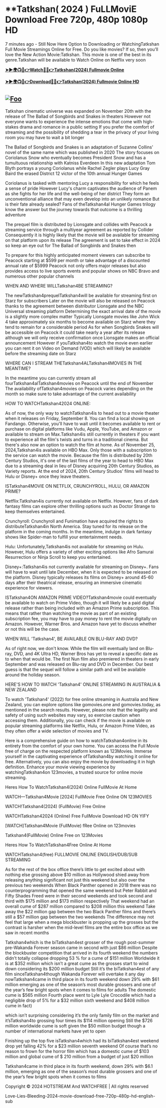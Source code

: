 
# **Tatkshan( 2024 ) FuLLMoviE Download Free 720p, 480p 1080p HD 


7 minutes ago - Still Now Here Option to Downloading or WatchingTatkshan Full Movie Streamings Online for Free. Do you like movies? If so, then you’ll love the New Action Movie:Tatkshan. This movie is one of the best in its genre.Tatkshan will be available to Watch Online on Netflix very soon

**[➤►🌍📺📱👉Watch🔴✅👉Tatkshan(2024) Fullmovie Online](https://www.updatedmovie.com/2024/04/tatkshan-2024-fullmovie-download-free.html)**


**[➤►🌍📺📱👉Download🔴✅👉Tatkshan(2024) Fullmovie Online HD](https://www.updatedmovie.com/2024/04/tatkshan-2024-fullmovie-download-free.html)**

## <a href="https://www.updatedmovie.com/2024/04/tatkshan-2024-fullmovie-download-free.html" rel="nofollow"><img src="http://camo.githubusercontent.com/917e6ed5c302499242165dcc02bdbce85c075fd21b35918eb9c0b771855261b8/68747470733a2f2f7374617469632e7769787374617469632e636f6d2f6d656469612f6232343966395f61646163386637306662336634356238383639313639366337376465313866337e6d76322e676966" alt="Foo" style="max-width: 100%;"></a>

Tatkshan cinematic universe was expanded on November 20th with the release of The Ballad of Songbirds and Snakes in theaters However not everyone wants to experience the intense emotions that come with high-stakes drama and romance in a public setting If you prefer the comfort of streaming and the possibility of shedding a tear in the privacy of your living room you may have to wait a bit longer

The Ballad of Songbirds and Snakes is an adaptation of Suzanne Collins' novel of the same name which was published in 2020 The story focuses on Coriolanus Snow who eventually becomes President Snow and has a tumultuous relationship with Katniss Everdeen In this new adaptation Tom Blyth portrays a young Coriolanus while Rachel Zegler plays Lucy Gray Baird the erased District 12 victor of the 10th annual Hunger Games

Coriolanus is tasked with mentoring Lucy a responsibility for which he feels a sense of pride However Lucy's charm captivates the audience of Panem as she fights for her life and the well-being of her district They form an unconventional alliance that may even develop into an unlikely romance But is their fate already sealed? Fans of theTatkshan4al Hunger Games trilogy know the answer but the journey towards that outcome is a thrilling adventure

The prequel film is distributed by Lionsgate and collides with Peacock a streaming service through a multiyear agreement as reported by Collider Consequently it is highly likely that the movie will be available for streaming on that platform upon its release The agreement is set to take effect in 2024 so keep an eye out for The Ballad of Songbirds and Snakes then

To prepare for this highly anticipated moment viewers can subscribe to Peacock starting at $599 per month or take advantage of a discounted annual rate of $5999 Peacock not only offers major releases but also provides access to live sports events and popular shows on NBC Bravo and numerous other popular channels

WHEN AND WHERE WILLTatkshan4BE STREAMING?

The newTatkshan4prequelTatkshan4will be available for streaming first on Starz for subscribers Later on the movie will also be released on Peacock thanks to the agreement between distributor Lionsgate and the NBC Universal streaming platform Determining the exact arrival date of the movie is a slightly more complex matter Typically Lionsgate movies like John Wick 4 take approximately six months to become available on Starz where they tend to remain for a considerable period As for when Songbirds Snakes will be accessible on Peacock it could take nearly a year after its release although we will only receive confirmation once Lionsgate makes an official announcement However if youTatkshan4to watch the movie even earlier you can rent it on Video on Demand (VOD) which will likely be available before the streaming date on Starz

WHERE CAN I STREAM THETatkshan4ALTatkshan4MOVIES IN THE MEANTIME?

In the meantime you can currently stream all fourTatkshan4alTatkshan4movies on Peacock until the end of November The availability ofTatkshan4movies on Peacock varies depending on the month so make sure to take advantage of the current availability

HOW TO WATCHTatkshan42024 ONLINE:

As of now, the only way to watchTatkshan4is to head out to a movie theater when it releases on Friday, September 8. You can find a local showing on Fandango. Otherwise, you'll have to wait until it becomes available to rent or purchase on digital platforms like Vudu, Apple, YouTube, and Amazon or available to stream on Max.Tatkshan4is still currently in theaters if you want to experience all the film's twists and turns in a traditional cinema. But there's also now an option to watch the film at home. As of November 25, 2024,Tatkshan4is available on HBO Max. Only those with a subscription to the service can watch the movie. Because the film is distributed by 20th Century Studios, it's one of the last films of the year to head to HBO Max due to a streaming deal in lieu of Disney acquiring 20th Century Studios, as Variety reports. At the end of 2024, 20th Century Studios' films will head to Hulu or Disney+ once they leave theaters.

ISTatkshan4MOVIE ON NETFLIX, CRUNCHYROLL, HULU, OR AMAZON PRIME?

Netflix:Tatkshan4is currently not available on Netflix. However, fans of dark fantasy films can explore other thrilling options such as Doctor Strange to keep themselves entertained.

Crunchyroll: Crunchyroll and Funimation have acquired the rights to distributeTatkshan4in North America. Stay tuned for its release on the platform in the coming months. In the meantime, indulge in dark fantasy shows like Spider-man to fulfill your entertainment needs.

Hulu: Unfortunately,Tatkshan4is not available for streaming on Hulu. However, Hulu offers a variety of other exciting options like Afro Samurai Resurrection or Ninja Scroll to keep you entertained.

Disney+:Tatkshan4is not currently available for streaming on Disney+. Fans will have to wait until late December, when it is expected to be released on the platform. Disney typically releases its films on Disney+ around 45-60 days after their theatrical release, ensuring an immersive cinematic experience for viewers.

ISTatkshan4ON AMAZON PRIME VIDEO?Tatkshan4movie could eventually be available to watch on Prime Video, though it will likely be a paid digital release rather than being included with an Amazon Prime subscription. This means that rather than watching the movie as part of an existing subscription fee, you may have to pay money to rent the movie digitally on Amazon. However, Warner Bros. and Amazon have yet to discuss whether or not this will be the case.

WHEN WILL 'Tatkshan4', BE AVAILABLE ON BLU-RAY AND DVD?

As of right now, we don't know. While the film will eventually land on Blu-ray, DVD, and 4K Ultra HD, Warner Bros has yet to reveal a specific date as to when that would be. The first Nun film also premiered in theaters in early September and was released on Blu-ray and DVD in December. Our best guess is that the sequel will follow a similar path and will be available around the holiday season.

HERE'S HOW TO WATCH 'Tatkshan4' ONLINE STREAMING IN AUSTRALIA & NEW ZEALAND

To watch 'Tatkshan4' (2022) for free online streaming in Australia and New Zealand, you can explore options like gomovies.one and gomovies.today, as mentioned in the search results. However, please note that the legality and safety of using such websites may vary, so exercise caution when accessing them. Additionally, you can check if the movie is available on popular streaming platforms like Netflix, Hulu, or Amazon Prime Video, as they often offer a wide selection of movies and TV.

Here is a comprehensive guide on how to watchTatkshan4online in its entirety from the comfort of your own home. You can access the Full Movie free of charge on the respected platform known as 123Movies. Immerse yourself in the captivating experience ofTatkshan4by watching it online for free. Alternatively, you can also enjoy the movie by downloading it in high definition. Enhance your movie viewing experience by watchingTatkshan4on 123movies, a trusted source for online movie streaming.

Heres How To WatchTatkshan4(2024) Online FullMovie At Home

WATCH—Tatkshan4Movie [2024] FullMovie Free Online ON 123MOVIES

WATCH!Tatkshan4(2024) (FullMovie) Free Online

WATCHTatkshan42024 (Online) Free FullMovie Download HD ON YIFY

[WATCH]Tatkshan4Movie (FullMovie) fRee Online on 123movies

Tatkshan4(FullMovie) Online Free on 123Movies

Heres How To WatchTatkshan4Free Online At Home

WATCHTatkshan4(free) FULLMOVIE ONLINE ENGLISH/DUB/SUB STREAMING

As for the rest of the box office there’s little to get excited about with nothing else grossing above $10 million as Hollywood shied away from releasing anything significant not just this weekend but also over the previous two weekends When Black Panther opened in 2018 there was no counterprogramming that opened the same weekend but Peter Rabbit and Fifty Shades Freed were in their second weekends and took second and third with $175 million and $173 million respectively That weekend had an overall cume of $287 million compared to $208 million this weekend Take away the $22 million gap between the two Black Panther films and there’s still a $57 million gap between the two weekends The difference may not feel that large when a mega blockbuster is propping up the grosses but the contrast is harsher when the mid-level films are the entire box office as we saw in recent months

Tatkshan4which is the biTatkshan4est grosser of the rough post-summer pre-Wakanda Forever season came in second with just $86 million Despite the blockbuster competition that arrived in its fourth weekend the numbers didn’t totally collapse dropping 53 % for a cume of $151 million Worldwide it is at $352 million which isn’t a great cume as the grosses start to wind down considering its $200 million budget Still it’s the biTatkshan4est of any film sinceTatkshan4though Wakanda Forever will overtake it any day nowTatkshan4came in third place in its fourth weekend down 29% with $61 million emerging as one of the season’s most durable grossers and one of the year’s few bright spots when it comes to films for adults The domestic cume is $565 million Fourth place went to Lyle Lyle Crocodile which had a negligible drop of 5% for a $32 million sixth weekend and $408 million cume in fact)

which isn’t surprising considering it’s the only family film on the market and it’sTatkshan4to grossing four times its $114 million opening Still the $726 million worldwide cume is soft given the $50 million budget though a number of international markets have yet to open

Finishing up the top five isTatkshan4which had its biTatkshan4est weekend drop yet falling 42% for a $23 million seventh weekend Of course that’s no reason to frown for the horror film which has a domestic cume of $103 million and global cume of $ 210 million from a budget of just $20 million

Tatkshan4came in third place in its fourth weekend, down 29% with $6.1 million, emerging as one of the season’s most durable grossers and one of the year’s few bright spots when it comes to films

Copyright © 2024 HOTSTREAM And WATCHFREE | All rights reserved

Love-Lies-Bleeding-2024-movie-download-free-720p-480p-hd-english-sub
